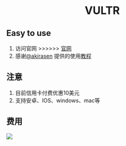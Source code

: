 <h1><p align="center">VULTR</p></h1>

## Easy to use
1. 访问官网 >>>>>> [官网](https://my.vultr.com/billing/)
2. 感谢[@akirasen](https://github.com/akirasen) 提供的使用[教程](https://fileem.com/how-can-the-shadowsocket-ladder-not-be-used-2-5-knives-a-month-try-to-build-a-ladder-with-v2ray-ten-minutes-to-build-the-most-complete-ladder-tutorial-in-history)

## 注意
1. 目前信用卡付费优惠10美元
2. 支持安卓、IOS、windows、mac等

## 费用

![](https://github.com/carolcoral/SaveImg/blob/master/vlutr.png?raw=true)
